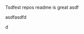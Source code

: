 Tsdfest repos readme is great asdf







asdfasdfd




d








































































































































































































